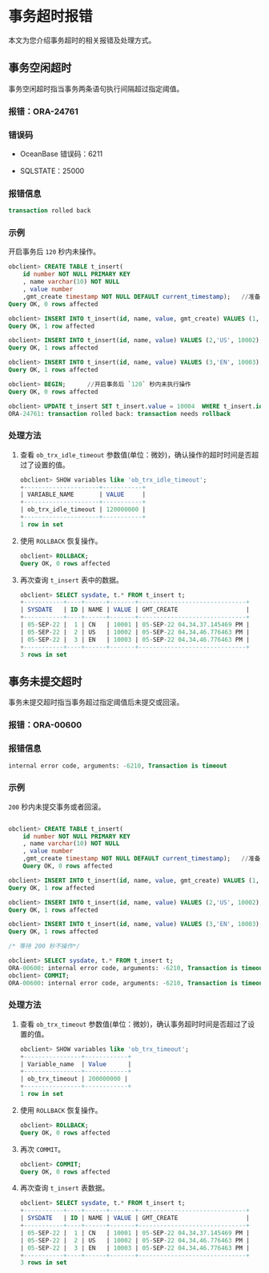 # 事务超时报错

本文为您介绍事务超时的相关报错及处理方式。

## 事务空闲超时

事务空闲超时指当事务两条语句执行间隔超过指定阈值。

### 报错：ORA-24761

### 错误码

* OceanBase 错误码：6211

* SQLSTATE：25000

### 报错信息

```sql
transaction rolled back
```

### 示例

开启事务后 `120` 秒内未操作。

```sql
obclient> CREATE TABLE t_insert(
    id number NOT NULL PRIMARY KEY
    , name varchar(10) NOT NULL
    , value number   
    ,gmt_create timestamp NOT NULL DEFAULT current_timestamp);   //准备数据                                                   
Query OK, 0 rows affected

obclient> INSERT INTO t_insert(id, name, value, gmt_create) VALUES (1,'CN',10001, current_timestamp);
Query OK, 1 row affected 

obclient> INSERT INTO t_insert(id, name, value) VALUES (2,'US', 10002);
Query OK, 1 rows affected 

obclient> INSERT INTO t_insert(id, name, value) VALUES (3,'EN', 10003);
Query OK, 1 rows affected 

obclient> BEGIN;      //开启事务后 `120` 秒内未执行操作
Query OK, 0 rows affected

obclient> UPDATE t_insert SET t_insert.value = 10004  WHERE t_insert.id = 3;
ORA-24761: transaction rolled back: transaction needs rollback
```

### 处理方法

1. 查看 `ob_trx_idle_timeout` 参数值(单位：微妙)，确认操作的超时时间是否超过了设置的值。

   ```sql
   obclient> SHOW variables like 'ob_trx_idle_timeout';
   +---------------------+-----------+
   | VARIABLE_NAME       | VALUE     |
   +---------------------+-----------+
   | ob_trx_idle_timeout | 120000000 |
   +---------------------+-----------+
   1 row in set
   ```

2. 使用 `ROLLBACK` 恢复操作。

   ```sql
   obclient> ROLLBACK;
   Query OK, 0 rows affected
   ```

3. 再次查询 `t_insert` 表中的数据。

   ```sql
   obclient> SELECT sysdate, t.* FROM t_insert t;
   +-----------+----+------+-------+------------------------------+
   | SYSDATE   | ID | NAME | VALUE | GMT_CREATE                   |
   +-----------+----+------+-------+------------------------------+
   | 05-SEP-22 |  1 | CN   | 10001 | 05-SEP-22 04.34.37.145469 PM |
   | 05-SEP-22 |  2 | US   | 10002 | 05-SEP-22 04.34.46.776463 PM |
   | 05-SEP-22 |  3 | EN   | 10003 | 05-SEP-22 04.34.46.776463 PM |
   +-----------+----+------+-------+------------------------------+
   3 rows in set
   ```

## 事务未提交超时

事务未提交超时指当事务超过指定阈值后未提交或回滚。

### 报错：ORA-00600

### 报错信息

```sql
internal error code, arguments: -6210, Transaction is timeout
```

### 示例

 `200` 秒内未提交事务或者回滚。

```sql

obclient> CREATE TABLE t_insert(
    id number NOT NULL PRIMARY KEY
    , name varchar(10) NOT NULL
    , value number   
    ,gmt_create timestamp NOT NULL DEFAULT current_timestamp);   //准备数据                                                   
    Query OK, 0 rows affected

obclient> INSERT INTO t_insert(id, name, value, gmt_create) VALUES (1,'CN',10001, current_timestamp);
Query OK, 1 row affected 

obclient> INSERT INTO t_insert(id, name, value) VALUES (2,'US', 10002);
Query OK, 1 rows affected 

obclient> INSERT INTO t_insert(id, name, value) VALUES (3,'EN', 10003);
Query OK, 1 rows affected 

/* 等待 200 秒不操作*/

obclient> SELECT sysdate, t.* FROM t_insert t;
ORA-00600: internal error code, arguments: -6210, Transaction is timeout
obclient> COMMIT;
ORA-00600: internal error code, arguments: -6210, Transaction is timeout
```

### 处理方法

1. 查看 `ob_trx_timeout` 参数值(单位：微妙)，确认事务超时时间是否超过了设置的值。

   ```sql
   obclient> SHOW variables like 'ob_trx_timeout';
   +----------------+------------+
   | Variable_name  | Value      |
   +----------------+------------+
   | ob_trx_timeout | 200000000 |
   +----------------+------------+
   1 row in set
   ```

2. 使用 `ROLLBACK` 恢复操作。

   ```sql
   obclient> ROLLBACK;
   Query OK, 0 rows affected
   ```

3. 再次 `COMMIT`。

   ```sql
   obclient> COMMIT;
   Query OK, 0 rows affected
   ```

4. 再次查询 `t_insert` 表数据。

   ```sql
   obclient> SELECT sysdate, t.* FROM t_insert t;
   +-----------+----+------+-------+------------------------------+
   | SYSDATE   | ID | NAME | VALUE | GMT_CREATE                   |
   +-----------+----+------+-------+------------------------------+
   | 05-SEP-22 |  1 | CN   | 10001 | 05-SEP-22 04.34.37.145469 PM |
   | 05-SEP-22 |  2 | US   | 10002 | 05-SEP-22 04.34.46.776463 PM |
   | 05-SEP-22 |  3 | EN   | 10003 | 05-SEP-22 04.34.46.776463 PM |
   +-----------+----+------+-------+------------------------------+
   3 rows in set
   ```